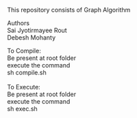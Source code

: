 This repository consists of Graph Algorithm

Authors\
Sai Jyotirmayee Rout\
Debesh Mohanty





To Compile:\
  Be present at root folder\
  execute the command
  \
    sh compile.sh
  \
  \
To Execute:\
  Be present at root folder\
  execute the command
  \
    sh exec.sh

 
